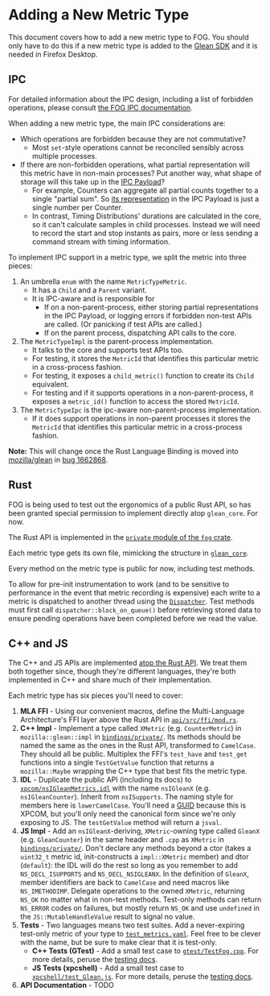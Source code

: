 # Adding a New Metric Type

This document covers how to add a new metric type to FOG.
You should only have to do this if a new metric type is added to the
[Glean SDK](https://mozilla.github.io/glean/book/user/metrics/index.html)
and it is needed in Firefox Desktop.

## IPC

For detailed information about the IPC design,
including a list of forbidden operations,
please consult
[the FOG IPC documentation](ipc.md).

When adding a new metric type, the main IPC considerations are:
* Which operations are forbidden because they are not commutative?
    * Most `set`-style operations cannot be reconciled sensibly across multiple processes.
* If there are non-forbidden operations,
what partial representation will this metric have in non-main processes?
Put another way, what shape of storage will this take up in the
[IPC Payload](https://hg.mozilla.org/mozilla-central/file/tip/toolkit/components/glean/api/src/ipc.rs)?
    * For example, Counters can aggregate all partial counts together to a single
    "partial sum". So
    [its representation](https://searchfox.org/mozilla-central/rev/803b368879fa332e8e2c1840bf1ec164f7ed2c32/toolkit/components/glean/api/src/ipc.rs#45)
    in the IPC Payload is just a single number per Counter.
    * In contrast, Timing Distributions' durations are calculated in the core,
    so it can't calculate samples in child processes.
    Instead we will need to record the start and stop instants as pairs,
    more or less sending a command stream with timing information.

To implement IPC support in a metric type,
we split the metric into three pieces:
1. An umbrella `enum` with the name `MetricTypeMetric`.
    * It has a `Child` and a `Parent` variant.
    * It is IPC-aware and is responsible for
        * If on a non-parent-process,
        either storing partial representations in the IPC Payload,
        or logging errors if forbidden non-test APIs are called.
        (Or panicking if test APIs are called.)
        * If on the parent process, dispatching API calls to the core.
2. The `MetricTypeImpl` is the parent-process implementation.
    * It talks to the core and supports test APIs too.
    * For testing, it stores the `MetricId` that identifies this particular metric in a cross-process fashion.
    * For testing, it exposes a `child_metric()` function to create its `Child` equivalent.
    * For testing and if it supports operations in a non-parent-process, it exposes a `metric_id()` function to access the stored `MetricId`.
3. The `MetricTypeIpc` is the ipc-aware non-parent-process implementation.
    * If it does support operations in non-parent processes it stores the `MetricId` that identifies this particular metric in a cross-process fashion.

**Note:** This will change once the Rust Language Binding is moved into
[mozilla/glean](https://github.com/mozilla/glean/)
in
[bug 1662868](https://bugzilla.mozilla.org/show_bug.cgi?id=1662868).

## Rust

FOG is being used to test out the ergonomics of a public Rust API,
so has been granted special permission to implement directly atop `glean_core`.
For now.

The Rust API is implemented in the
[`private` module of the `fog` crate](https://hg.mozilla.org/mozilla-central/file/tip/toolkit/components/glean/api/src/metrics).

Each metric type gets its own file, mimicking the structure in
[`glean_core`](https://github.com/mozilla/glean/tree/master/glean-core/src/metrics).

Every method on the metric type is public for now,
including test methods.

To allow for pre-init instrumentation to work
(and to be sensitive to performance in the event that metric recording is expensive)
each write to a metric is dispatched to another thread using the
[`Dispatcher`](https://hg.mozilla.org/mozilla-central/file/tip/toolkit/components/glean/api/src/dispatcher/mod.rs).
Test methods must first call
`dispatcher::block_on_queue()`
before retrieving stored data to ensure pending operations have been completed before we read the value.

## C++ and JS

The C++ and JS APIs are implemented [atop the Rust API](code_organization.md).
We treat them both together since, though they're different languages,
they're both implemented in C++ and share much of their implementation.

Each metric type has six pieces you'll need to cover:
1. **MLA FFI** - Using our convenient macros,
   define the Multi-Language Architecture's FFI layer above the Rust API in
   [`api/src/ffi/mod.rs`](https://hg.mozilla.org/mozilla-central/file/tip/toolkit/components/glean/api/src/ffi/mod.rs).
2. **C++ Impl** - Implement a type called `XMetric`
   (e.g. `CounterMetric`) in `mozilla::glean::impl` in
   [`bindings/private/`](https://hg.mozilla.org/mozilla-central/file/tip/toolkit/components/glean/bindings/private/).
   Its methods should be named the same as the ones in the Rust API,
   transformed to `CamelCase`. They should all be public.
   Multiplex the FFI's `test_have` and `test_get` functions into a single
   `TestGetValue` function that returns a
   `mozilla::Maybe` wrapping the C++ type that best fits the metric type.
3. **IDL** - Duplicate the public API (including its docs) to
   [`xpcom/nsIGleanMetrics.idl`](https://hg.mozilla.org/mozilla-central/file/tip/toolkit/components/glean/xpcom/nsIGleanMetrics.idl)
   with the name `nsIGleanX` (e.g. `nsIGleanCounter`).
   Inherit from `nsISupports`.
   The naming style for members here is `lowerCamelCase`.
   You'll need a
   [GUID](https://developer.mozilla.org/en-US/docs/Mozilla/Tech/XPCOM/Generating_GUIDs)
   because this is XPCOM,
   but you'll only need the canonical form since we're only exposing to JS.
   The `testGetValue` method will return a `jsval`.
4. **JS Impl** - Add an `nsIGleanX`-deriving, `XMetric`-owning type called `GleanX`
   (e.g. `GleanCounter`) in the same header and `.cpp` as `XMetric` in
   [`bindings/private/`](https://hg.mozilla.org/mozilla-central/file/tip/toolkit/components/glean/bindings/private/).
   Don't declare any methods beyond a ctor
   (takes a `uint32_t` metric id, init-constructs a `impl::XMetric` member)
   and dtor (`default`): the IDL will do the rest so long as you remember to add
   `NS_DECL_ISUPPORTS` and `NS_DECL_NSIGLEANX`.
   In the definition of `GleanX`, member identifiers are back to
   `CamelCase` and need macros like `NS_IMETHODIMP`.
   Delegate operations to the owned `XMetric`, returning `NS_OK`
   no matter what in non-test methods.
   Test-only methods can return `NS_ERROR` codes on failures,
   but mostly return `NS_OK` and use `undefined` in the
   `JS::MutableHandleValue` result to signal no value.
5. **Tests** - Two languages means two test suites.
   Add a never-expiring test-only metric of your type to
   [`test_metrics.yaml`](https://hg.mozilla.org/mozilla-central/file/tip/toolkit/components/glean/test_metrics.yaml).
   Feel free to be clever with the name, but be sure to make clear that it is test-only.
    * **C++ Tests (GTest)** - Add a small test case to
      [`gtest/TestFog.cpp`](https://hg.mozilla.org/mozilla-central/file/tip/toolkit/components/glean/gtest/TestFog.cpp).
      For more details, peruse the [testing docs](testing.md).
    * **JS Tests (xpcshell)** - Add a small test case to
      [`xpcshell/test_Glean.js`](https://hg.mozilla.org/mozilla-central/file/tip/toolkit/components/glean/xpcshell/test_Glean.js).
      For more details, peruse the [testing docs](testing.md).
6. **API Documentation** - TODO
